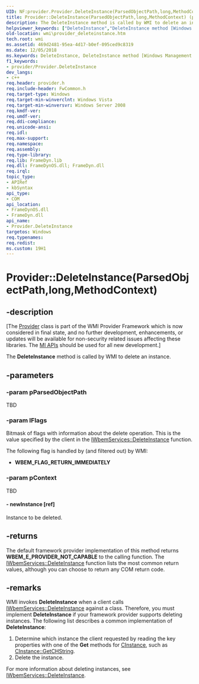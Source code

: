 ```yaml
---
UID: NF:provider.Provider.DeleteInstance(ParsedObjectPath,long,MethodContext)
title: Provider::DeleteInstance(ParsedObjectPath,long,MethodContext) (provider.h)
description: The DeleteInstance method is called by WMI to delete an instance.
helpviewer_keywords: ["DeleteInstance","DeleteInstance method [Windows Management Instrumentation]","DeleteInstance method [Windows Management Instrumentation]","Provider interface","Provider interface [Windows Management Instrumentation]","DeleteInstance method","Provider.DeleteInstance","Provider.DeleteInstance(ParsedObjectPath","long","MethodContext)","Provider::DeleteInstance","Provider::DeleteInstance(ParsedObjectPath","long","MethodContext)","_hmm_provider_deleteinstance","provider/Provider::DeleteInstance","wmi.provider_deleteinstance"]
old-location: wmi\provider_deleteinstance.htm
tech.root: wmi
ms.assetid: 469d2481-95ea-4d17-b0ef-095ced9c8319
ms.date: 12/05/2018
ms.keywords: DeleteInstance, DeleteInstance method [Windows Management Instrumentation], DeleteInstance method [Windows Management Instrumentation],Provider interface, Provider interface [Windows Management Instrumentation],DeleteInstance method, Provider.DeleteInstance, Provider.DeleteInstance(ParsedObjectPath,long,MethodContext), Provider::DeleteInstance, Provider::DeleteInstance(ParsedObjectPath,long,MethodContext), _hmm_provider_deleteinstance, provider/Provider::DeleteInstance, wmi.provider_deleteinstance
f1_keywords:
- provider/Provider.DeleteInstance
dev_langs:
- c++
req.header: provider.h
req.include-header: FwCommon.h
req.target-type: Windows
req.target-min-winverclnt: Windows Vista
req.target-min-winversvr: Windows Server 2008
req.kmdf-ver: 
req.umdf-ver: 
req.ddi-compliance: 
req.unicode-ansi: 
req.idl: 
req.max-support: 
req.namespace: 
req.assembly: 
req.type-library: 
req.lib: FrameDyn.lib
req.dll: FrameDynOS.dll; FrameDyn.dll
req.irql: 
topic_type:
- APIRef
- kbSyntax
api_type:
- COM
api_location:
- FrameDynOS.dll
- FrameDyn.dll
api_name:
- Provider.DeleteInstance
targetos: Windows
req.typenames: 
req.redist: 
ms.custom: 19H1
---
```


# Provider::DeleteInstance(ParsedObjectPath,long,MethodContext)


## -description


<p class="CCE_Message">[The <a href="https://docs.microsoft.com/windows/desktop/api/provider/nl-provider-provider">Provider</a> class is part of the WMI 
    Provider Framework which is now considered in final state, and no further development, enhancements, or updates 
    will be available for non-security related issues affecting these libraries. The 
    <a href="https://docs.microsoft.com/previous-versions/windows/desktop/wmi_v2/windows-management-infrastructure">MI APIs</a> should be used for all new 
    development.]

The <b>DeleteInstance</b> method is called by WMI to delete an instance.


## -parameters




### -param pParsedObjectPath

TBD


### -param lFlags

Bitmask of flags with information about the delete operation. This is the value specified by the client in the <a href="https://docs.microsoft.com/windows/desktop/api/wbemcli/nf-wbemcli-iwbemservices-deleteinstance">IWbemServices::DeleteInstance</a> function.

The following flag is handled by (and filtered out) by WMI:

<ul>
<li><b>WBEM_FLAG_RETURN_IMMEDIATELY</b></li>
</ul>

### -param pContext

TBD




#### - newInstance [ref]

Instance to be deleted.


## -returns



The default framework provider implementation of this method returns <b>WBEM_E_PROVIDER_NOT_CAPABLE</b> to the calling function. The <a href="https://docs.microsoft.com/windows/desktop/api/wbemcli/nf-wbemcli-iwbemservices-deleteinstance">IWbemServices::DeleteInstance</a> function lists the most common return values, although you can choose to return any COM return code.




## -remarks



WMI invokes <b>DeleteInstance</b> when a client calls <a href="https://docs.microsoft.com/windows/desktop/api/wbemcli/nf-wbemcli-iwbemservices-deleteinstance">IWbemServices::DeleteInstance</a> against a class. Therefore, you must implement <b>DeleteInstance</b> if your framework provider supports deleting instances. The following list describes a common implementation of <b>DeleteInstance</b>:

<ol>
<li>Determine which instance the client requested by reading the key properties with one of the <b>Get</b> methods for <a href="https://docs.microsoft.com/windows/desktop/api/instance/nl-instance-cinstance">CInstance</a>, such as <a href="https://docs.microsoft.com/windows/desktop/api/instance/nf-instance-cinstance-getchstring">CInstance::GetCHString</a>.</li>
<li>Delete the instance.</li>
</ol>
For more information about deleting instances, see <a href="https://docs.microsoft.com/windows/desktop/api/wbemcli/nf-wbemcli-iwbemservices-deleteinstance">IWbemServices::DeleteInstance</a>.



